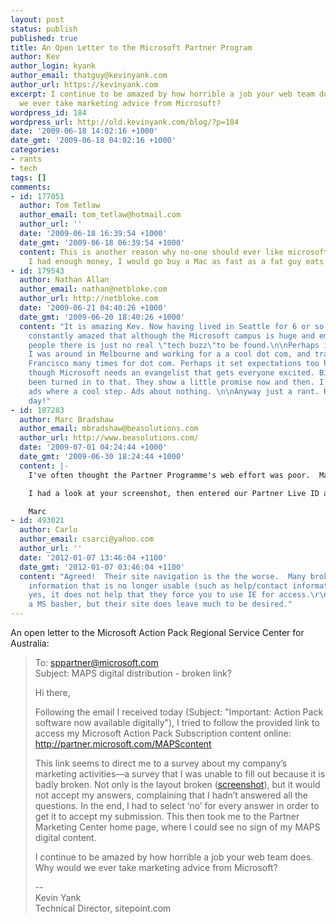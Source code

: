 ```yaml
---
layout: post
status: publish
published: true
title: An Open Letter to the Microsoft Partner Program
author: Kev
author_login: kyank
author_email: thatguy@kevinyank.com
author_url: https://kevinyank.com
excerpt: I continue to be amazed by how horrible a job your web team does. Why would
  we ever take marketing advice from Microsoft?
wordpress_id: 184
wordpress_url: http://old.kevinyank.com/blog/?p=184
date: '2009-06-18 14:02:16 +1000'
date_gmt: '2009-06-18 04:02:16 +1000'
categories:
- rants
- tech
tags: []
comments:
- id: 177051
  author: Tom Tetlaw
  author_email: tom_tetlaw@hotmail.com
  author_url: ''
  date: '2009-06-18 16:39:54 +1000'
  date_gmt: '2009-06-18 06:39:54 +1000'
  content: This is another reason why no-one should ever like microsoft, I mean, if
    I had enough money, I would go buy a Mac as fast as a fat guy eats a hamburger.
- id: 179543
  author: Nathan Allan
  author_email: nathan@netbloke.com
  author_url: http://netbloke.com
  date: '2009-06-21 04:40:26 +1000'
  date_gmt: '2009-06-20 18:40:26 +1000'
  content: "It is amazing Kev. Now having lived in Seattle for 6 or so years I am
    constantly amazed that although the Microsoft campus is huge and employs so many
    people there is just no real \"tech buzz\"to be found.\n\nPerhaps it is because
    I was around in Melbourne and working for a a cool dot com, and traveled to San
    Francisco many times for dot com. Perhaps it set expectations too high.\n\nSeriously
    though Microsoft needs an evangelist that gets everyone excited. Bill could have
    been turned in to that. They show a little promise now and then. I think the Seinfeld
    ads where a cool step. Ads about nothing. \n\nAnyway just a rant. Have a nice
    day!"
- id: 187283
  author: Marc Bradshaw
  author_email: mbradshaw@beasolutions.com
  author_url: http://www.beasolutions.com/
  date: '2009-07-01 04:24:44 +1000'
  date_gmt: '2009-06-30 18:24:44 +1000'
  content: |-
    I've often thought the Partner Programme's web effort was poor.  Many pages completely refuse Firefox saying I'm not using a supported browser.

    I had a look at your screenshot, then entered our Partner Live ID at the link to have a look in my browser (Firefox on Vista Business) and it's even more broken!  I didn't bother to try to fill it out.  How can you mess up a simple HTML table?! (I'll leave the question of whether it should even be a table aside)

    Marc
- id: 493021
  author: Carlo
  author_email: csarci@yahoo.com
  author_url: ''
  date: '2012-01-07 13:46:04 +1100'
  date_gmt: '2012-01-07 03:46:04 +1100'
  content: "Agreed!  Their site navigation is the the worse.  Many broken links and
    information that is no longer usable (such as help/contact information).  And
    yes, it does not help that they force you to use IE for access.\r\n\r\nI am not
    a MS basher, but their site does leave much to be desired."
---
```

<p>An open letter to the Microsoft Action Pack Regional Service Center for Australia:</p>
<blockquote><p>
To: <a href="mailto:sppartner@microsoft.com">sppartner@microsoft.com</a><br />
Subject: MAPS digital distribution - broken link?</p>
<p>Hi there,</p>
<p>Following the email I received today (Subject: "Important: Action Pack software now available digitally"), I tried to follow the provided link to access my Microsoft Action Pack Subscription content online: <a href="http://partner.microsoft.com/MAPScontent">http://partner.microsoft.com/MAPScontent</a></p>
<p>This link seems to direct me to a survey about my company’s marketing activities—a survey that I was unable to fill out because it is badly broken. Not only is the layout broken (<a href="http://skitch.com/sentience/bwuw6/microsoft-partner-web-site-clusterfsck">screenshot</a>), but it would not accept my answers, complaining that I hadn’t answered all the questions. In the end, I had to select ‘no’ for every answer in order to get it to accept my submission. This then took me to the Partner Marketing Center home page, where I could see no sign of my MAPS digital content.</p>
<p>I continue to be amazed by how horrible a job your web team does. Why would we ever take marketing advice from Microsoft?</p>
<p>--<br />
Kevin Yank<br />
Technical Director, sitepoint.com
</p></blockquote>

